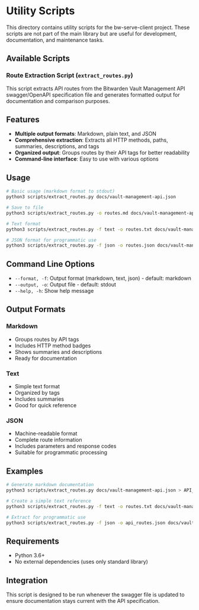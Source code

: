 # Utility Scripts

This directory contains utility scripts for the bw-serve-client project. These scripts are not part of the main library but are useful for development, documentation, and maintenance tasks.

## Available Scripts

### Route Extraction Script (`extract_routes.py`)

This script extracts API routes from the Bitwarden Vault Management API swagger/OpenAPI specification file and generates formatted output for documentation and comparison purposes.

## Features

- **Multiple output formats**: Markdown, plain text, and JSON
- **Comprehensive extraction**: Extracts all HTTP methods, paths, summaries, descriptions, and tags
- **Organized output**: Groups routes by their API tags for better readability
- **Command-line interface**: Easy to use with various options

## Usage

```bash
# Basic usage (markdown format to stdout)
python3 scripts/extract_routes.py docs/vault-management-api.json

# Save to file
python3 scripts/extract_routes.py -o routes.md docs/vault-management-api.json

# Text format
python3 scripts/extract_routes.py -f text -o routes.txt docs/vault-management-api.json

# JSON format for programmatic use
python3 scripts/extract_routes.py -f json -o routes.json docs/vault-management-api.json
```

## Command Line Options

- `--format, -f`: Output format (markdown, text, json) - default: markdown
- `--output, -o`: Output file - default: stdout
- `--help, -h`: Show help message

## Output Formats

### Markdown

- Groups routes by API tags
- Includes HTTP method badges
- Shows summaries and descriptions
- Ready for documentation

### Text

- Simple text format
- Organized by tags
- Includes summaries
- Good for quick reference

### JSON

- Machine-readable format
- Complete route information
- Includes parameters and response codes
- Suitable for programmatic processing

## Examples

```bash
# Generate markdown documentation
python3 scripts/extract_routes.py docs/vault-management-api.json > API_ROUTES.md

# Create a simple text reference
python3 scripts/extract_routes.py -f text -o routes.txt docs/vault-management-api.json

# Extract for programmatic use
python3 scripts/extract_routes.py -f json -o api_routes.json docs/vault-management-api.json
```

## Requirements

- Python 3.6+
- No external dependencies (uses only standard library)

## Integration

This script is designed to be run whenever the swagger file is updated to ensure documentation stays current with the API specification.
